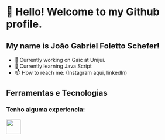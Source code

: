 # 👋 Hello! Welcome to my Github profile.
## My name is João Gabriel Foletto Schefer!

- 🔭 Currently working on Gaic at Unijuí.
- 🌱 Currently learning Java Script
- 📫 How to reach me:
  (Instagram aqui, linkedIn)

## Ferramentas e Tecnologias
### Tenho alguma experiencia:
<img loading="lazy" src="https://cdn.jsdelivr.net/gh/devicons/devicon/icons/python/python-original.svg" width="40" height="40"/>

